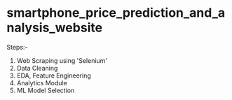 # smartphone_price_prediction_and_analysis_website

Steps:-
1) Web Scraping using 'Selenium'
2) Data Cleaning
3) EDA, Feature Engineering
4) Analytics Module
5) ML Model Selection
